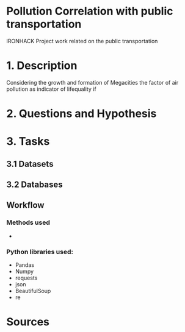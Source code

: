 # Pollution Correlation with public transportation
IRONHACK Project work related on the public transportation

# 1. Description
Considering the growth and formation of Megacities the factor of air pollution as indicator of lifequality if  

# 2. Questions and Hypothesis

# 3. Tasks

## 3.1 Datasets

## 3.2 Databases

## Workflow

### Methods used
* 

### Python libraries used:
* Pandas
* Numpy
* requests
* json
* BeautifulSoup
* re


# Sources